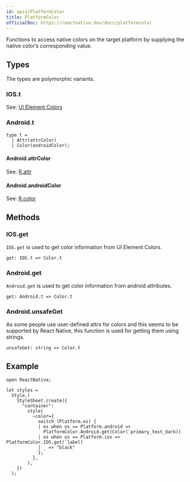 ```yaml
---
id: apis/PlatformColor
title: PlatformColor
officialDoc: https://reactnative.dev/docs/platformcolor
---
```


Functions to access native colors on the target platform by supplying the native color’s corresponding value.

## Types

The types are polymorphic variants.

### IOS.t

See: [UI Element Colors](https://developer.apple.com/documentation/uikit/uicolor/ui_element_colors)

### Android.t

```reason
type t =
  | Attr(attrColor)
  | Color(androidColor);
```

#### Android.attrColor

See: [R.attr](https://developer.android.com/reference/android/R.attr)

#### Android.androidColor

See: [R.color](https://developer.android.com/reference/android/R.color)

## Methods

### IOS.get

`IOS.get` is used to get color information from UI Element Colors.

```reason
get: IOS.t => Color.t
```

### Android.get

`Android.get` is used to get color information from android attributes.

```reason
get: Android.t => Color.t
```

### Android.unsafeGet

As some people use user-defined attrs for colors and this seems to be supported by React Native, this function is used for getting them using strings.

```reason
unsafeGet: string => Color.t
```

## Example

```reason
open ReactNative;

let styles =
  Style.(
    StyleSheet.create({
      "container":
        style(
          ~color={
            switch (Platform.os) {
            | os when os == Platform.android =>
              PlatformColor.Android.get(Color(`primary_text_dark))
            | os when os == Platform.ios => PlatformColor.IOS.get(`label)
            | _ => "black"
            };
          },
        ),
    })
  );
```
